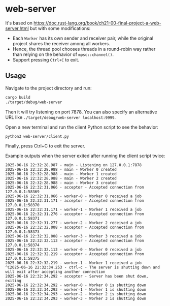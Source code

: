 # web-server

It's based on https://doc.rust-lang.org/book/ch21-00-final-project-a-web-server.html but with some modifications:

- Each `Worker` has its own sender and receiver pair, while the original project shares the receiver among all workers.
- Hence, the thread pool chooses threads in a round-robin way rather than relying on the behavior of `mpsc::channel()`.
- Support pressing `Ctrl+C` to exit.

## Usage

Navigate to the project directory and run:

```bash
cargo build
./target/debug/web-server
```

Then it will try listening on port 7878. You can also specify an alternative URL like `./target/debug/web-server localhost:9999`.

Open a new terminal and run the client Python script to see the behavior:

```bash
python3 web-server/client.py
```

Finally, press Ctrl+C to exit the server.

Example outputs when the server exited after running the client script twice:

```
2025-06-16 22:32:28.987 - main - Listening on 127.0.0.1:7878
2025-06-16 22:32:28.988 - main - Worker 0 created
2025-06-16 22:32:28.988 - main - Worker 1 created
2025-06-16 22:32:28.988 - main - Worker 2 created
2025-06-16 22:32:28.988 - main - Worker 3 created
2025-06-16 22:32:31.066 - acceptor - Accepted connection from 127.0.0.1:58369
2025-06-16 22:32:31.066 - worker-0 - Worker 0 received a job
2025-06-16 22:32:31.171 - acceptor - Accepted connection from 127.0.0.1:58370
2025-06-16 22:32:31.171 - worker-1 - Worker 1 received a job
2025-06-16 22:32:31.276 - acceptor - Accepted connection from 127.0.0.1:58371
2025-06-16 22:32:31.277 - worker-2 - Worker 2 received a job
2025-06-16 22:32:32.008 - acceptor - Accepted connection from 127.0.0.1:58373
2025-06-16 22:32:32.008 - worker-3 - Worker 3 received a job
2025-06-16 22:32:32.113 - acceptor - Accepted connection from 127.0.0.1:58374
2025-06-16 22:32:32.113 - worker-0 - Worker 0 received a job
2025-06-16 22:32:32.219 - acceptor - Accepted connection from 127.0.0.1:58375
2025-06-16 22:32:32.219 - worker-1 - Worker 1 received a job
^C2025-06-16 22:32:34.253 - ctrl-c - The server is shutting down and will exit after accepting another connection
2025-06-16 22:32:34.292 - acceptor - Server has been shut down, exiting
2025-06-16 22:32:34.292 - worker-0 - Worker 0 is shutting down
2025-06-16 22:32:34.293 - worker-1 - Worker 1 is shutting down
2025-06-16 22:32:34.293 - worker-2 - Worker 2 is shutting down
2025-06-16 22:32:34.293 - worker-3 - Worker 3 is shutting down
```
